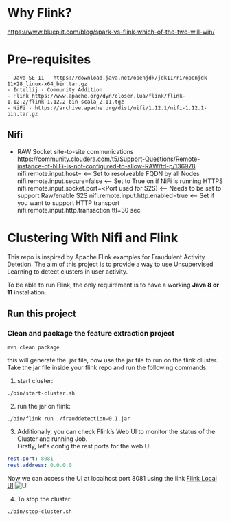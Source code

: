 # Why Flink?

https://www.bluepiit.com/blog/spark-vs-flink-which-of-the-two-will-win/

# Pre-requisites

    - Java SE 11 - https://download.java.net/openjdk/jdk11/ri/openjdk-11+28_linux-x64_bin.tar.gz
    - Intellij - Community Addition
    - Flink https://www.apache.org/dyn/closer.lua/flink/flink-1.12.2/flink-1.12.2-bin-scala_2.11.tgz
    - NiFi - https://archive.apache.org/dist/nifi/1.12.1/nifi-1.12.1-bin.tar.gz

## Nifi

- RAW Socket site-to-site
  communications https://community.cloudera.com/t5/Support-Questions/Remote-instance-of-NiFi-is-not-configured-to-allow-RAW/td-p/136978
  nifi.remote.input.host=<FQDN of Host>              <-- Set to resolveable FQDN by all Nodes
  nifi.remote.input.secure=false                     <-- Set to True on if NiFi is running HTTPS
  nifi.remote.input.socket.port=<Port used for S2S)  <-- Needs to be set to support Raw/enable S2S
  nifi.remote.input.http.enabled=true                <-- Set if you want to support HTTP transport
  nifi.remote.input.http.transaction.ttl=30 sec

# Clustering With Nifi and Flink

This repo is inspired by  Apache Flink examples for Fraudulent Activity Detetion. The aim of this project is to provide a way to use
Unsupervised Learning to detect clusters in user activity.


To be able to run Flink, the only requirement is to have a working **Java 8 or 11** installation.

## Run this project

### Clean and package the feature extraction project

```mvn
mvn clean package
```

this will generate the .jar file, now use the jar file to run on the flink cluster. Take the jar file inside your flink
repo and run the following commands.

1) start cluster:

```mvn
./bin/start-cluster.sh
```

2) run the jar on flink:

```mvn
./bin/flink run ./frauddetection-0.1.jar
```

3) Additionally, you can check Flink’s Web UI to monitor the status of the Cluster and running Job.
   <br>Firstly, let's config the rest ports for the web UI

```yml
rest.port: 8081
rest.address: 0.0.0.0

```

Now we can access the UI at localhost port 8081 using the link [Flink Local UI](http://localhost:8081)
![UI](https://github.com/blurred-machine/Flink-Fraud-Detection-with-DataStream-API/blob/main/images/ui.png)

4) To stop the cluster:

```mvn
./bin/stop-cluster.sh
```




